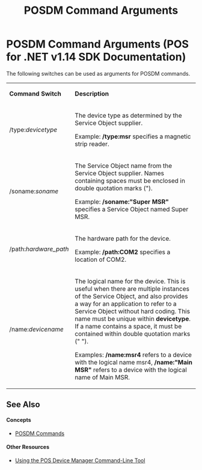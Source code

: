 ﻿---
title: POSDM Command Arguments
description: POSDM Command Arguments (POS for .NET v1.14 SDK Documentation)
ms.date: 03/03/2014
ms.topic: how-to
ms.custom: "pos-restored-from-archive,UpdateFrequency5"
---

# POSDM Command Arguments (POS for .NET v1.14 SDK Documentation)

The following switches can be used as arguments for POSDM commands.

<!-- markdownlint-disable MD033 -->
<table>
<colgroup>
<col />
<col />
</colgroup>
<tbody>
<tr class="odd">
<td><p><strong>Command Switch</strong></p></td>
<td><p><strong>Description</strong></p></td>
</tr>
<tr class="even">
<td><p>/type:<em>devicetype</em></p></td>
<td><p>The device type as determined by the Service Object supplier.</p>
<p>Example: <strong>/type:msr</strong> specifies a magnetic strip reader.</p></td>
</tr>
<tr class="odd">
<td><p>/soname:<em>soname</em></p></td>
<td><p>The Service Object name from the Service Object supplier. Names containing spaces must be enclosed in double quotation marks (&quot;).</p>
<p>Example: <strong>/soname:&quot;Super MSR&quot;</strong> specifies a Service Object named Super MSR.</p></td>
</tr>
<tr class="even">
<td><p>/path:<em>hardware_path</em></p></td>
<td><p>The hardware path for the device.</p>
<p>Example: <strong>/path:COM2</strong> specifies a location of COM2.</p></td>
</tr>
<tr class="odd">
<td><p>/name:<em>devicename</em></p></td>
<td><p>The logical name for the device. This is useful when there are multiple instances of the Service Object, and also provides a way for an application to refer to a Service Object without hard coding. This name must be unique within <strong>devicetype</strong>. If a name contains a space, it must be contained within double quotation marks (&quot; &quot;).</p>
<p>Examples: <strong>/name:msr4</strong> refers to a device with the logical name msr4, <strong>/name:&quot;Main MSR&quot;</strong> refers to a device with the logical name of Main MSR.</p></td>
</tr>
</tbody>
</table>
<!-- markdownlint-enable MD033 -->

## See Also

#### Concepts

- [POSDM Commands](posdm-commands.md)

#### Other Resources

- [Using the POS Device Manager Command-Line Tool](using-the-pos-device-manager-command-line-tool.md)
